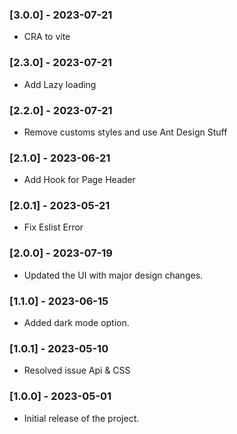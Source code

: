 ### [3.0.0] - 2023-07-21

-   CRA to vite

### [2.3.0] - 2023-07-21

-   Add Lazy loading

### [2.2.0] - 2023-07-21

-   Remove customs styles and use Ant Design Stuff

### [2.1.0] - 2023-06-21

-   Add Hook for Page Header

### [2.0.1] - 2023-05-21

-   Fix Eslist Error

### [2.0.0] - 2023-07-19

-   Updated the UI with major design changes.

### [1.1.0] - 2023-06-15

-   Added dark mode option.

### [1.0.1] - 2023-05-10

-   Resolved issue Api & CSS

### [1.0.0] - 2023-05-01

-   Initial release of the project.
